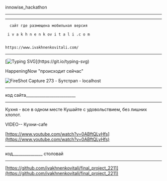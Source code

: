 
innowise_hackathon
______________________________________________________________________________________________

_______________________________________________________________________________________________
      сайт где размещена мобильная версия 
      
     i v a k h n e n k ov i t a l i .c o m


    https://www.ivakhnenkovitali.com/




_________________________________________________________________
[![Typing SVG](https://readme-typing-svg.herokuapp.com?color=%2336BCF7&lines=Quantum+Coders+!)](https://git.io/typing-svg)  


 HappeningNow  "происходит сейчас"

![FireShot Capture 273 - Бутстрап - localhost](https://github.com/user-attachments/assets/9965e939-b42b-4d74-a19c-4cfb763aad66)




























________________________________________________________________________________


код сайта_________________________











___________________________________________________________________________________
Кухня - все в одном месте
Кушайте с удовольствием, без лишних хлопот.

VIDEO-- Кухни-cafe

[https://www.youtube.com/watch?v=0ABftQLyHfs](https://www.youtube.com/watch?v=0ABftQLyHfs)




__________________________________________________________________________________________

код_______________ столовай



________________________________________________________________

[https://github.com/ivakhnenkovitali/final_project_2211](https://github.com/ivakhnenkovitali/final_project_2211)
















